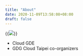 ```yaml
---
title: "About"
date: 2020-11-09T13:58:08+08:00
draft: false
---
```



{{<image src="/images/avatar.png" caption="KAI CHU CHUNG" src_s="/images/avatar.png" src_l="/images/avatar.png" >}}


- Cloud GDE
- GDG Cloud Taipei co-organizers